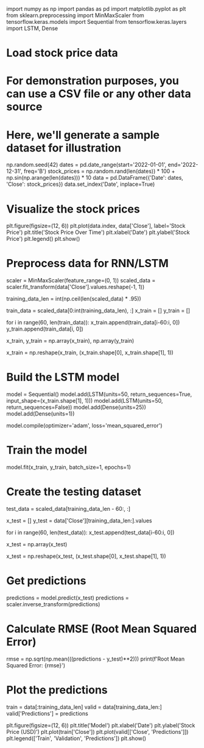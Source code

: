 import numpy as np
import pandas as pd
import matplotlib.pyplot as plt
from sklearn.preprocessing import MinMaxScaler
from tensorflow.keras.models import Sequential
from tensorflow.keras.layers import LSTM, Dense

# Load stock price data
# For demonstration purposes, you can use a CSV file or any other data source
# Here, we'll generate a sample dataset for illustration
np.random.seed(42)
dates = pd.date_range(start='2022-01-01', end='2022-12-31', freq='B')
stock_prices = np.random.rand(len(dates)) * 100 + np.sin(np.arange(len(dates))) * 10
data = pd.DataFrame({'Date': dates, 'Close': stock_prices})
data.set_index('Date', inplace=True)

# Visualize the stock prices
plt.figure(figsize=(12, 6))
plt.plot(data.index, data['Close'], label='Stock Price')
plt.title('Stock Price Over Time')
plt.xlabel('Date')
plt.ylabel('Stock Price')
plt.legend()
plt.show()

# Preprocess data for RNN/LSTM
scaler = MinMaxScaler(feature_range=(0, 1))
scaled_data = scaler.fit_transform(data['Close'].values.reshape(-1, 1))

training_data_len = int(np.ceil(len(scaled_data) * .95))

train_data = scaled_data[0:int(training_data_len), :]
x_train = []
y_train = []

for i in range(60, len(train_data)):
    x_train.append(train_data[i-60:i, 0])
    y_train.append(train_data[i, 0])

x_train, y_train = np.array(x_train), np.array(y_train)

x_train = np.reshape(x_train, (x_train.shape[0], x_train.shape[1], 1))

# Build the LSTM model
model = Sequential()
model.add(LSTM(units=50, return_sequences=True, input_shape=(x_train.shape[1], 1)))
model.add(LSTM(units=50, return_sequences=False))
model.add(Dense(units=25))
model.add(Dense(units=1))

model.compile(optimizer='adam', loss='mean_squared_error')

# Train the model
model.fit(x_train, y_train, batch_size=1, epochs=1)

# Create the testing dataset
test_data = scaled_data[training_data_len - 60:, :]

x_test = []
y_test = data['Close'][training_data_len:].values

for i in range(60, len(test_data)):
    x_test.append(test_data[i-60:i, 0])

x_test = np.array(x_test)

x_test = np.reshape(x_test, (x_test.shape[0], x_test.shape[1], 1))

# Get predictions
predictions = model.predict(x_test)
predictions = scaler.inverse_transform(predictions)

# Calculate RMSE (Root Mean Squared Error)
rmse = np.sqrt(np.mean(((predictions - y_test)**2)))
print(f'Root Mean Squared Error: {rmse}')

# Plot the predictions
train = data[:training_data_len]
valid = data[training_data_len:]
valid['Predictions'] = predictions

plt.figure(figsize=(12, 6))
plt.title('Model')
plt.xlabel('Date')
plt.ylabel('Stock Price (USD)')
plt.plot(train['Close'])
plt.plot(valid[['Close', 'Predictions']])
plt.legend(['Train', 'Validation', 'Predictions'])
plt.show()
